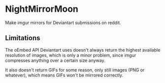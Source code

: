 NightMirrorMoon
===============

Make imgur mirrors for Deviantart submissions on reddit.

Limitations
-----------

The oEmbed API Deviantart uses doesn't always return the highest
available resolution of images, which is only a minor problem, since
imgur compresses anything over a certain size anyway.

It also doesn't return GIFs for some reason, only still images (PNG or
whatever), which means GIFs won't be mirrored correctly.
